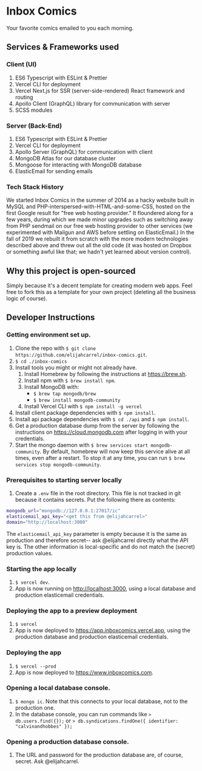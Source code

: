 # Inbox Comics
Your favorite comics emailed to you each morning.

## Services & Frameworks used
### Client (UI)
1. ES6 Typescript with ESLint & Prettier
1. Vercel CLI for deployment
1. Vercel Next.js for SSR (server-side-rendered) React framework and routing
1. Apollo Client (GraphQL) library for communication with server
1. SCSS modules

### Server (Back-End)
1. ES6 Typescript with ESLint & Prettier
1. Vercel CLI for deployment
1. Apollo Server (GraphQL) for communication with client
1. MongoDB Atlas for our database cluster
1. Mongoose for interacting with MongoDB database
1. ElasticEmail for sending emails

### Tech Stack History
We started Inbox Comics in the summer of 2014 as a hacky website built in MySQL
and PHP-interspersed-with-HTML-and-some-CSS, hosted on the first Google result
for "free web hosting provider." It floundered along for a few years, during
which we made minor upgrades such as switching away from PHP sendmail on our
free web hosting provider to other services (we experimented with Mailgun and
AWS before settling on ElasticEmail.) In the fall of 2019 we rebuilt it from
scratch with the more modern technologies described above and threw out all the
old code (it was hosted on Dropbox or something awful like that; we hadn't yet
learned about version control).

## Why this project is open-sourced
Simply because it's a decent template for creating modern web apps. Feel free to
fork this as a template for your own project (deleting all the business logic of
course).

## Developer Instructions
### Getting environment set up.
1. Clone the repo with
   `$ git clone https://github.com/elijahcarrel/inbox-comics.git`.
1. `$ cd ./inbox-comics`
1. Install tools you might or might not already have.
    1. Install Homebrew by following the instructions at <https://brew.sh>.
    1. Install npm with `$ brew install npm`.
    1. Install MongoDB with:
       - `$ brew tap mongodb/brew`
       - `$ brew install mongodb-community`
    1. Install Vercel CLI with `$ npm install -g vercel`
1. Install client package dependencies with `$ npm install`.
1. Install api package dependencies with `$ cd ./api` and `$ npm install`.
1. Get a production database dump from the server by following the instructions
   on <https://cloud.mongodb.com> after logging in with your credentials.
1. Start the mongo daemon with `$ brew services start mongodb-community`. By
   default, homebrew will now keep this service alive at all times, even after a
   restart. To stop it at any time, you can run `$ brew services stop
   mongodb-community`.

### Prerequisites to starting server locally
1. Create a `.env` file in the root directory. This file is not tracked in git
   because it contains secrets. Put the following there as contents:
```bash
mongodb_url="mongodb://127.0.0.1:27017/ic"
elasticemail_api_key="<get this from @elijahcarrel>"
domain="http://localhost:3000"
```
   The `elasticemail_api_key` parameter is empty because it is the same as
   production and therefore secret-- ask @elijahcarrel directly what the API key
   is. The other information is local-specific and do not match the (secret)
   production values.

### Starting the app locally
1. `$ vercel dev`.
1. App is now running on <http://localhost:3000>, using a local database and
   production elasticemail credentials.

### Deploying the app to a preview deployment
1. `$ vercel`
1. App is now deployed to <https://app.inboxcomics.vercel.app>, using the
   production database and production elasticemail credentials.

### Deploying the app
1. `$ vercel --prod`
1. App is now deployed to <https://www.inboxcomics.com>.

### Opening a local database console.
1. `$ mongo ic`. Note that this connects to your local database, not to the
   production one.
1. In the database console, you can run commands like `> db.users.find({});` or
   `> db.syndications.findOne({ identifier: "calvinandhobbes" });`

### Opening a production database console.
1. The URL and password for the production database are, of course, secret. Ask
   @elijahcarrel.
